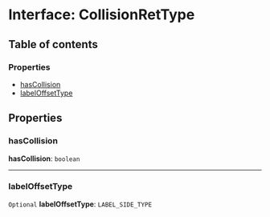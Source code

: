 # Interface: CollisionRetType

## Table of contents

### Properties

* [hasCollision](/auto-docs/renderer/interfaces/CollisionRetType.md#hascollision)
* [labelOffsetType](/auto-docs/renderer/interfaces/CollisionRetType.md#labeloffsettype)

## Properties

### hasCollision

**hasCollision**: `boolean`

***

### labelOffsetType

`Optional` **labelOffsetType**: `LABEL_SIDE_TYPE`
